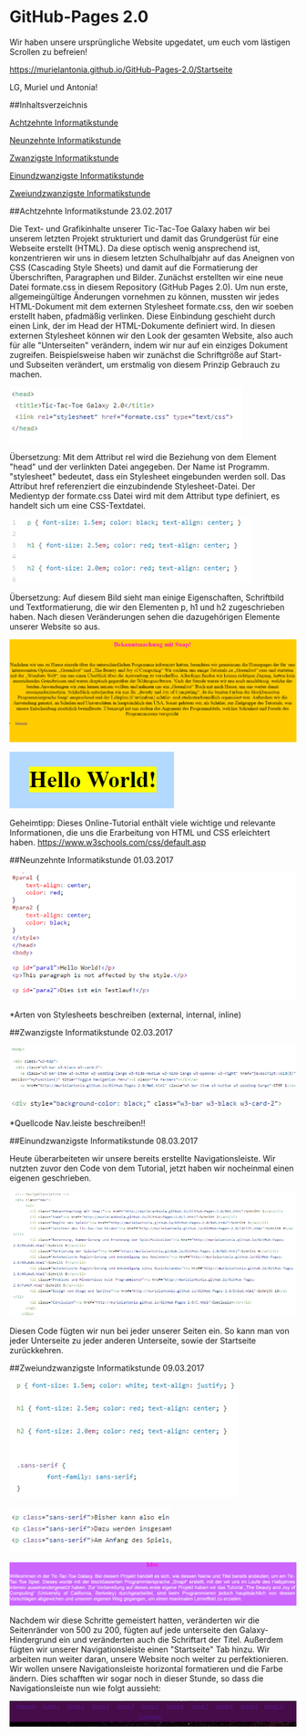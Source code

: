 # GitHub-Pages 2.0

Wir haben unsere ursprüngliche Website upgedatet, um euch vom lästigen Scrollen zu befreien!

https://murielantonia.github.io/GitHub-Pages-2.0/Startseite

LG, Muriel und Antonia!


##Inhaltsverzeichnis

[Achtzehnte Informatikstunde](#achtzehn)

[Neunzehnte Informatikstunde](#neunzehn)

[Zwanzigste Informatikstunde](#zwanzig)

[Einundzwanzigste Informatikstunde](#einundzwanzig)

[Zweiundzwanzigste Informatikstunde](#zweiundzwanzig)

##Achtzehnte Informatikstunde <a name="achtzehn"><a/>                                                              23.02.2017

Die Text- und Grafikinhalte unserer Tic-Tac-Toe Galaxy haben wir bei unserem letzten Projekt strukturiert und damit das Grundgerüst für eine Webseite erstellt (HTML). Da diese optisch wenig ansprechend ist, konzentrieren wir uns in diesem letzten Schulhalbjahr auf das Aneignen von CSS (Cascading Style Sheets) und damit auf die Formatierung der Überschriften, Paragraphen und Bilder. 
Zunächst erstellten wir eine neue Datei formate.css in diesem Repository (GitHub Pages 2.0). Um nun erste, allgemeingültige Änderungen vornehmen zu können, mussten wir jedes HTML-Dokument mit dem externen Stylesheet formate.css, den wir soeben erstellt haben, pfadmäßig verlinken. Diese Einbindung geschieht durch einen Link, der im Head der HTML-Dokumente definiert wird. In diesen externen Stylesheet können wir den Look der gesamten Website, also auch für alle "Unterseiten" verändern, indem wir nur auf ein einziges Dokument zugreifen. Beispielsweise haben wir zunächst die Schriftgröße auf Start- und Subseiten verändert, um erstmalig von diesem Prinzip Gebrauch zu machen. 

![Pages](bilder/Pages28.PNG "Einbindung des Externen Stylesheet")

Übersetzung: Mit dem Attribut rel wird die Beziehung von dem Element "head" und der verlinkten Datei angegeben. Der Name ist Programm. "stylesheet" bedeutet, dass ein Stylesheet eingebunden werden soll. Das Attribut href referenziert die einzubindende Stylesheet-Datei. Der Medientyp der formate.css Datei wird mit dem Attribut type definiert, es handelt sich um eine CSS-Textdatei.

![Pages](bilder/Pages30.PNG "Eigenschaften")

Übersetzung: Auf diesem Bild sieht man einige Eigenschaften, Schriftbild und Textformatierung, die wir den Elementen p, h1 und h2 zugeschrieben haben. Nach diesen Veränderungen sehen die dazugehörigen Elemente unserer Website so aus.

![Pages](bilder/Pages29.PNG "Mittiger Text")

![Pages](bilder/Pages31.PNG "Mittige Überschrift(h1)")

Geheimtipp: Dieses Online-Tutorial enthält viele wichtige und relevante Informationen, die uns die Erarbeitung von HTML und CSS erleichtert haben. https://www.w3schools.com/css/default.asp


##Neunzehnte Informatikstunde <a name="neunzehn"><a/>                                                                  01.03.2017

![Pages](bilder/Pages33.PNG "Paragraphen Css Center")

*Arten von Stylesheets beschreiben (external, internal, inline)

##Zwanzigste Informatikstunde<a name="zwanzig"><a/>                                                                   02.03.2017

![Pages](bilder/Pages37.PNG "Navigationsleiste")

![Pages](bilder/Pages38.PNG "Navigationsleiste schwarz")

*Quellcode Nav.leiste beschreiben!!

##Einundzwanzigste Informatikstunde <a name="einundzwanzig"><a/>                                                           08.03.2017

Heute überarbeiteten wir unsere bereits erstellte Navigationsleiste. Wir nutzten zuvor den Code von dem Tutorial, jetzt haben wir nocheinmal einen eigenen geschrieben.

![Pages](bilder/Pages41.PNG "Neue Navigationsleiste")

Diesen Code fügten wir nun bei jeder unserer Seiten ein. So kann man von jeder Unterseite zu jeder anderen Unterseite, sowie der Startseite zurückkehren.

##Zweiundzwanzigste Informatikstunde <a name="zweiundzwanzig"><a/>                                              09.03.2017

![Pages](bilder/Pages43.PNG "Quellcode Blocktext, Schriftfarbe, Schriftart")

![Pages](bilder/Pages44.PNG "class Schriftart html")

![Pages](bilder/Pages42.PNG "Enderbgebnis Website")

Nachdem wir diese Schritte gemeistert hatten, veränderten wir die Seitenränder von 500 zu 200, fügten auf jede unterseite den Galaxy-Hindergrund ein und veränderten auch die Schriftart der Titel. Außerdem fügten wir unserer Navigationsleiste einen "Startseite" Tab hinzu. Wir arbeiten nun weiter daran, unsere Website noch weiter zu perfektionieren. Wir wollen unsere Navigationsleiste horizontal formatieren und die Farbe ändern.
Dies schafften wir sogar noch in dieser Stunde, so dass die Navigationsleiste nun wie folgt aussieht:

![Pages](bilder/Pages46.PNG "Überarbeitete navigationsleiste")



